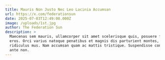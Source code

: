 ```yaml
---
title: Mauris Non Justo Nec Leo Lacinia Accumsan
url: https://x.com/federationsun
date: 2025-07-03T12:49:00.000Z
image: /uploads/1st.jpg
author: The Federation Sun
description: >
  Maecenas sem mauris, ullamcorper sit amet scelerisque quis, posuere fringilla
  eros. Orci varius natoque penatibus et magnis dis parturient montes, nascetur
  ridiculus mus. Nam accumsan quam ac mattis tristique. Suspendisse consequat,
  ante non.
---
```

